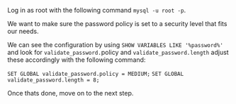 Log in as root with the following command `mysql -u root -p`.

We want to make sure the password policy is set to a security level that fits our needs.

We can see the configuration by using `SHOW VARIABLES LIKE '%password%'` and look for  `validate_password.`policy and `validate_password.length` adjust these accordingly with the following command:

`SET GLOBAL validate_password.policy = MEDIUM;`
`SET GLOBAL validate_password.length = 8;`

Once thats done, move on to the next step.